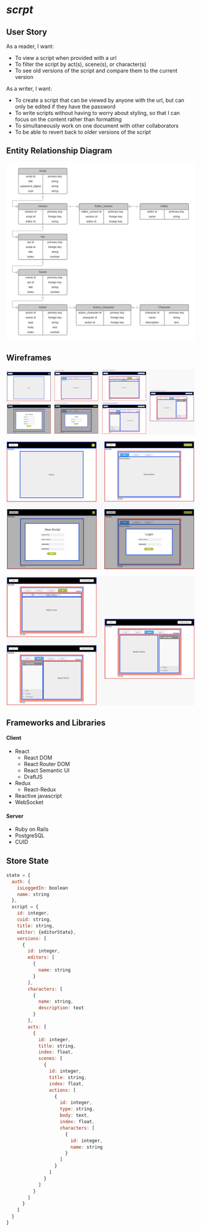 # _scrpt_

## User Story

As a reader, I want:

* To view a script when provided with a url
* To filter the script by act(s), scene(s), or character(s)
* To see old versions of the script and compare them to the current version

As a writer, I want:

* To create a script that can be viewed by anyone with the  url, but can only be edited if they have the password
* To write scripts without having to worry about styling, so that I can focus on the content rather than formatting
* To simultaneously work on one document with other collaborators
* To be able to revert back to older versions of the script


## Entity Relationship Diagram

![erd](./public/erd.jpeg)

## Wireframes

![wireframes](./public/wireframe_all.jpeg)


![wireframes](./public/wireframe_1.jpeg)


![wireframes](./public/wireframe_2.jpeg)


## Frameworks and Libraries

#### Client

* React
  * React DOM
  * React Router DOM
  * React Semantic UI
  * DraftJS
* Redux
  * React-Redux
* Reactive javascript
* WebSocket

#### Server

* Ruby on Rails
* PostgreSQL
* CUID

## Store State

```javascript
state = {
  auth: {
    isLoggedIn: boolean
    name: string
  },
  script = {
    id: integer,
    cuid: string,
    title: string,
    editor: {editorState},
    versions: [
      {
        id: integer,
        editors: [
          {
            name: string
          }
        ],
        characters: [
          {
            name: string,
            description: text
          }
        ],
        acts: [
          {
            id: integer,
            title: string,
            index: float,
            scenes: [
              {
                id: integer,
                title: string,
                index: float,
                actions: [
                  {
                    id: integer,
                    type: string,
                    body: text,
                    index: float,
                    characters: [
                      {
                        id: integer,
                        name: string
                      }
                    ]
                  }
                ]
              }
            ]
          }
        ]
      }
    ]
  }
}
```
